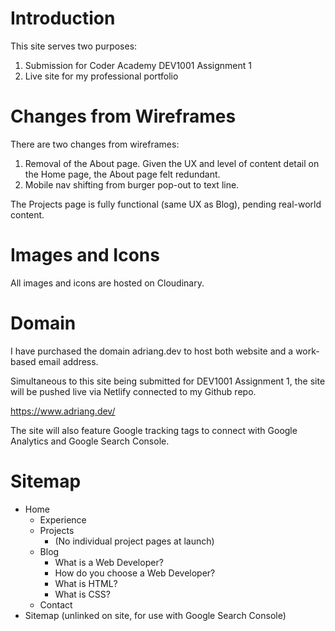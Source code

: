 # Introduction

This site serves two purposes:
1. Submission for Coder Academy DEV1001 Assignment 1
2. Live site for my professional portfolio

# Changes from Wireframes

There are two changes from wireframes: 
1. Removal of the About page. Given the UX and level of content detail on the Home page, the About page felt redundant.
2. Mobile nav shifting from burger pop-out to text line.

The Projects page is fully functional (same UX as Blog), pending real-world content.

# Images and Icons

All images and icons are hosted on Cloudinary.

# Domain

I have purchased the domain adriang.dev to host both website and a work-based email address.

Simultaneous to this site being submitted for DEV1001 Assignment 1, the site will be pushed live via Netlify connected to my Github repo.

https://www.adriang.dev/

The site will also feature Google tracking tags to connect with Google Analytics and Google Search Console.

# Sitemap

- Home
    - Experience
    - Projects
        - (No individual project pages at launch)
    - Blog
        - What is a Web Developer?
        - How do you choose a Web Developer?
        - What is HTML?
        - What is CSS?
    - Contact
- Sitemap (unlinked on site, for use with Google Search Console)